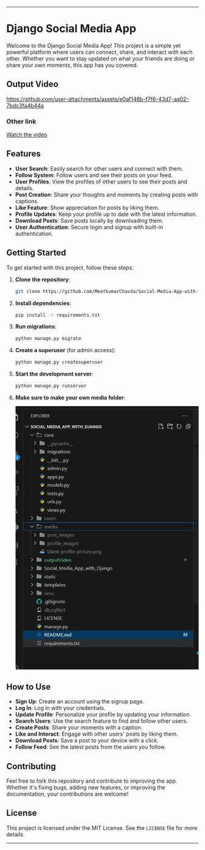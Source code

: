
---

# Django Social Media App

Welcome to the Django Social Media App! This project is a simple yet powerful platform where users can connect, share, and interact with each other. Whether you want to stay updated on what your friends are doing or share your own moments, this app has you covered.

## Output Video
https://github.com/user-attachments/assets/e0af148b-f7f6-43d7-aa02-7bdc3fa4b44a

### Other link
[Watch the video](outputVideo/SocialApp%20Output.mp4)

## Features

- **User Search**: Easily search for other users and connect with them.
- **Follow System**: Follow users and see their posts on your feed.
- **User Profiles**: View the profiles of other users to see their posts and details.
- **Post Creation**: Share your thoughts and moments by creating posts with captions.
- **Like Feature**: Show appreciation for posts by liking them.
- **Profile Updates**: Keep your profile up to date with the latest information.
- **Download Posts**: Save posts locally by downloading them.
- **User Authentication**: Secure login and signup with built-in authentication.

## Getting Started

To get started with this project, follow these steps:

1. **Clone the repository**:
    ```bash
    git clone https://github.com/MeetkumarChavda/Social-Media-App-with-Django.git
    ```
2. **Install dependencies**:
    ```bash
    pip install -r requirements.txt
    ```
3. **Run migrations**:
    ```bash
    python manage.py migrate
    ```
4. **Create a superuser** (for admin access):
    ```bash
    python manage.py createsuperuser
    ```
5. **Start the development server**:
    ```bash
    python manage.py runserver
    ```
6. **Make sure to make your own media folder**:
   
    ![Structure of files](structure.png)

## How to Use

- **Sign Up**: Create an account using the signup page.
- **Log In**: Log in with your credentials.
- **Update Profile**: Personalize your profile by updating your information.
- **Search Users**: Use the search feature to find and follow other users.
- **Create Posts**: Share your moments with a caption.
- **Like and Interact**: Engage with other users' posts by liking them.
- **Download Posts**: Save a post to your device with a click.
- **Follow Feed**: See the latest posts from the users you follow.

## Contributing

Feel free to fork this repository and contribute to improving the app. Whether it's fixing bugs, adding new features, or improving the documentation, your contributions are welcome!

## License

This project is licensed under the MIT License. See the `LICENSE` file for more details.

---
